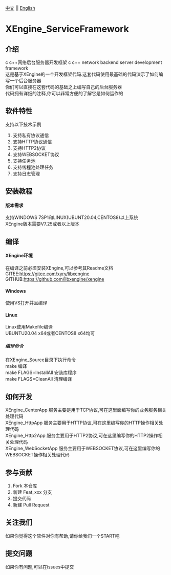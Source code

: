 [中文](README.md) ||  [English](README.en.md)  
# XEngine_ServiceFramework

## 介绍
c c++网络后台服务器开发框架 
c c++ network backend server development framework  
这是基于XEngine的一个开发框架代码.这套代码使用最基础的代码演示了如何编写一个后台服务器  
你们可以直接在这套代码的基础之上编写自己的后台服务器  
代码拥有详细的注释,你可以非常方便的了解它是如何运作的    

## 软件特性
支持以下技术示例  
1. 支持私有协议通信
2. 支持HTTP协议通信
3. 支持HTTP2协议
4. 支持WEBSOCKET协议
5. 支持任务池
6. 支持线程池处理任务
7. 支持日志管理

## 安装教程

#### 版本需求
支持WINDOWS 7SP1和LINUX(UBUNT20.04,CENTOS8)以上系统  
XEngine版本需要V7.25或者以上版本    

## 编译

#### XEngine环境
在编译之前必须安装XEngine,可以参考其Readme文档  
GITEE:https://gitee.com/xyry/libxengine  
GITHUB:https://github.com/libxengine/xengine  

#### Windows
使用VS打开并且编译

#### Linux
Linux使用Makefile编译  
UBUNTU20.04 x64或者CENTOS8 x64均可  

##### 编译命令
在XEngine_Source目录下执行命令  
make 编译  
make FLAGS=InstallAll 安装库程序  
make FLAGS=CleanAll 清理编译  

## 如何开发
XEngine_CenterApp 服务主要是用于TCP协议,可在这里面编写你的业务服务相关处理代码  
XEngine_HttpApp 服务主要用于HTTP协议,可在这里编写你的HTTP操作相关处理代码  
XEngine_Http2App 服务主要用于HTTP2协议,可在这里编写你的HTTP2操作相关处理代码  
XEngine_WebSocketApp 服务主要用于WEBSOCKET协议,可在这里编写你的WEBSOCKET操作相关处理代码  

## 参与贡献

1.  Fork 本仓库
2.  新建 Feat_xxx 分支
3.  提交代码
4.  新建 Pull Request 

## 关注我们
如果你觉得这个软件对你有帮助,请你给我们一个START吧

## 提交问题

如果你有问题,可以在issues中提交